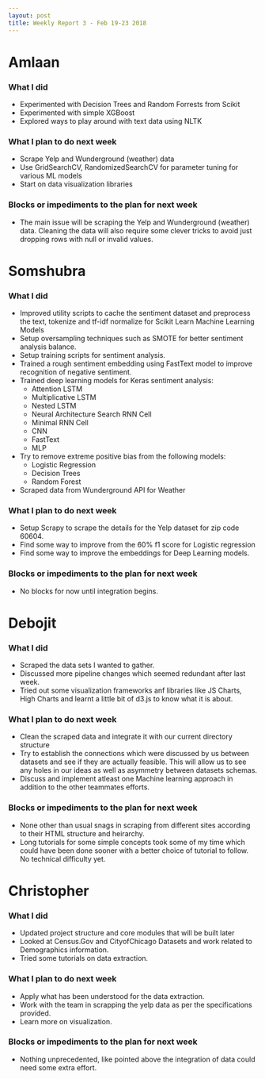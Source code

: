 ```yaml
---
layout: post
title: Weekly Report 3 - Feb 19-23 2018
---
```


# Amlaan

### What I did

- Experimented with Decision Trees and Random Forrests from Scikit
- Experimented with simple XGBoost
- Explored ways to play around with text data using NLTK

### What I plan to do next week

- Scrape Yelp and Wunderground (weather) data
- Use GridSearchCV, RandomizedSearchCV for parameter tuning for various ML models
- Start on data visualization libraries

### Blocks or impediments to the plan for next week

- The main issue will be scraping the Yelp and Wunderground (weather) data. Cleaning the data will also require some clever tricks to avoid just dropping rows with null or invalid values.

# Somshubra

### What I did

- Improved utility scripts to cache the sentiment dataset and preprocess the text, tokenize and tf-idf normalize for Scikit Learn Machine Learning Models
- Setup oversampling techniques such as SMOTE for better sentiment analysis balance.
- Setup training scripts for sentiment analysis.
- Trained a rough sentiment embedding using FastText model to improve recognition of negative sentiment.
- Trained deep learning models for Keras sentiment analysis:
  - Attention LSTM
  - Multiplicative LSTM
  - Nested LSTM
  - Neural Architecture Search RNN Cell
  - Minimal RNN Cell
  - CNN
  - FastText
  - MLP
- Try to remove extreme positive bias from the following models:
  - Logistic Regression
  - Decision Trees
  - Random Forest
- Scraped data from Wunderground API for Weather

### What I plan to do next week

- Setup Scrapy to scrape the details for the Yelp dataset for zip code 60604.
- Find some way to improve from the 60% f1 score for Logistic regression
- Find some way to improve the embeddings for Deep Learning models.

### Blocks or impediments to the plan for next week

- No blocks for now until integration begins.

# Debojit

### What I did
- Scraped the data sets I wanted to gather.
- Discussed more pipeline changes which seemed redundant after last week.
- Tried out some visualization frameworks anf libraries like JS Charts, High Charts and learnt a little bit of d3.js to know what it is about.

### What I plan to do next week
- Clean the scraped data and integrate it with our current directory structure
- Try to establish the connections which were discussed by us between datasets and see if they are actually feasible. This will allow us to see any holes in our ideas as well as asymmetry between datasets schemas.
- Discuss and implement atleast one Machine learning approach in addition to the other teammates efforts.

### Blocks or impediments to the plan for next week
- None other than usual snags in scraping from different sites according to their HTML structure and heirarchy.
- Long tutorials for some simple concepts took some of my time which could have been done sooner with a better choice of tutorial to follow. No technical difficulty yet.

# Christopher

### What I did
- Updated project structure and core modules that will be built later
- Looked at Census.Gov and CityofChicago Datasets and work related to Demographics information.
- Tried some tutorials on data extraction.

### What I plan to do next week
- Apply what has been understood for the data extraction.
- Work with the team in scrapping the yelp data as per the specifications provided.
- Learn more on visualization.

### Blocks or impediments to the plan for next week
- Nothing unprecedented, like pointed above the integration of data could need some extra effort.

